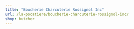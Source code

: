 ```yaml
---
title: "Boucherie Charcuterie Rossignol Inc"
url: /la-pocatiere/boucherie-charcuterie-rossignol-inc/
shop: butcher
---
```

